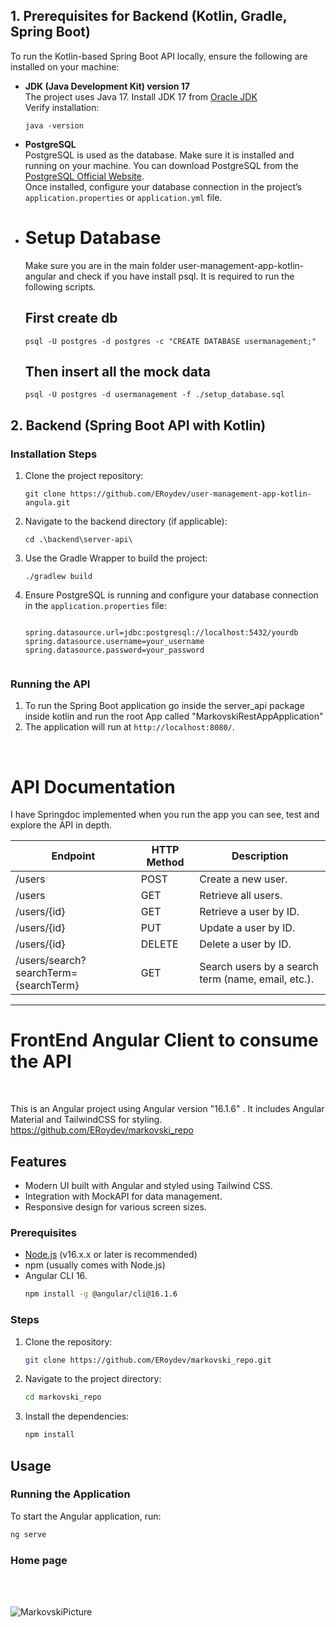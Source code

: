 <h2>1. Prerequisites for Backend (Kotlin, Gradle, Spring Boot)</h2>

<p>To run the Kotlin-based Spring Boot API locally, ensure the following are installed on your machine:</p>

<ul>
  <li>
    <strong>JDK (Java Development Kit) version 17</strong><br>
    The project uses Java 17. Install JDK 17 from 
    <a href="https://www.oracle.com/java/technologies/javase/jdk17-archive-downloads.html" target="_blank">Oracle JDK</a> 
    <br>
    Verify installation:
    <pre><code>java -version</code></pre>
  </li>

  <li>
    <strong>PostgreSQL</strong><br>
    PostgreSQL is used as the database. Make sure it is installed and running on your machine. 
    You can download PostgreSQL from the 
    <a href="https://www.postgresql.org/download/" target="_blank">PostgreSQL Official Website</a>.<br>
    Once installed, configure your database connection in the project’s 
    <code>application.properties</code> or <code>application.yml</code> file.
  </li>
  <li>
    <h1><strong>Setup Database</strong><br></h1>
    Make sure you are in the main folder user-management-app-kotlin-angular and check if you have install psql. It is required to run the following scripts.<br>
    <h2>First create db</h2>
    <pre><code>psql -U postgres -d postgres -c "CREATE DATABASE usermanagement;"</code></pre>
    <h2>Then insert all the mock data</h2>
    <pre><code>psql -U postgres -d usermanagement -f ./setup_database.sql</code></pre>
  </li>
</ul>

<h2>2. Backend (Spring Boot API with Kotlin)</h2>

<h3>Installation Steps</h3>

<ol>
  <li>
    Clone the project repository:
    <pre><code>git clone https://github.com/ERoydev/user-management-app-kotlin-angula.git</code></pre>
  </li>
  
  <li>
    Navigate to the backend directory (if applicable):
    <pre><code>cd .\backend\server-api\</code></pre>
  </li>
  
  <li>
    Use the Gradle Wrapper to build the project:
    <pre><code>./gradlew build</code></pre>
  </li>
  
  <li>
    Ensure PostgreSQL is running and configure your database connection in the <code>application.properties</code> file:
    <pre><code>
spring.datasource.url=jdbc:postgresql://localhost:5432/yourdb
spring.datasource.username=your_username
spring.datasource.password=your_password
    </code></pre>
  </li>
</ol>

<h3>Running the API</h3>
<ol>
  <li>
    To run the Spring Boot application go inside the server_api package inside kotlin and run the root App called "MarkovskiRestAppApplication"
  </li>
  
  <li>
    The application will run at <code>http://localhost:8080/</code>.
  </li>
</ol>

<br>
<h1>API Documentation</h1>
<p>I have Springdoc implemented when you run the app you can see, test and explore the API in depth.</p>
<table>
  <thead>
    <tr>
      <th>Endpoint</th>
      <th>HTTP Method</th>
      <th>Description</th>
    </tr>
  </thead>
  <tbody>
    <tr>
      <td>/users</td>
      <td>POST</td>
      <td>Create a new user.</td>
    </tr>
    <tr>
      <td>/users</td>
      <td>GET</td>
      <td>Retrieve all users.</td>
    </tr>
    <tr>
      <td>/users/{id}</td>
      <td>GET</td>
      <td>Retrieve a user by ID.</td>
    </tr>
    <tr>
      <td>/users/{id}</td>
      <td>PUT</td>
      <td>Update a user by ID.</td>
    </tr>
    <tr>
      <td>/users/{id}</td>
      <td>DELETE</td>
      <td>Delete a user by ID.</td>
    </tr>
    <tr>
      <td>/users/search?searchTerm={searchTerm}</td>
      <td>GET</td>
      <td>Search users by a search term (name, email, etc.).</td>
    </tr>
  </tbody>
</table>
<hr>

<h1>FrontEnd Angular Client to consume the API</h1><br>

This is an Angular project using Angular version "16.1.6" . It includes Angular Material and TailwindCSS for styling. https://github.com/ERoydev/markovski_repo

## Features
- Modern UI built with Angular and styled using Tailwind CSS.
- Integration with MockAPI for data management.
- Responsive design for various screen sizes.



### Prerequisites
- [Node.js](https://nodejs.org/) (v16.x.x or later is recommended)
- npm (usually comes with Node.js)
- Angular CLI 16.
    ```bash
    npm install -g @angular/cli@16.1.6
    ```

### Steps
1. Clone the repository:
    ```bash
    git clone https://github.com/ERoydev/markovski_repo.git
    ```
2. Navigate to the project directory:
    ```bash
    cd markovski_repo
    ```
3. Install the dependencies:
    ```bash
    npm install
    ```

## Usage

### Running the Application
To start the Angular application, run:
```bash
ng serve
```
### Home page
<br />
<br />


![MarkovskiPicture](https://github.com/user-attachments/assets/553ee9a0-355d-4adb-999e-a01ffa7d1571)
